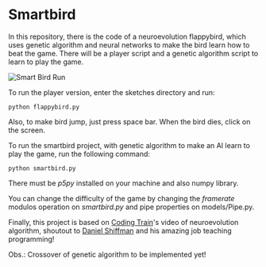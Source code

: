 # Smartbird

In this repository, there is the code of a neuroevolution flappybird, which uses genetic algorithm and 
neural networks to make the bird learn how to beat the game. There will be a player script and a genetic algorithm script
to learn to play the game.

![Smart Bird Run](figures/smartbird.gif)


To run the player version, enter the sketches directory and run:


 ` python flappybird.py `

Also, to make bird jump, just press space bar. When the bird dies, click on the screen.

To run the smartbird project, with genetic algorithm to make an AI learn to play the game, run the following command:

` python smartbird.py `

There must be *p5py* installed on your machine and also numpy library.

You can change the difficulty of the game by changing the *framerate* modulos operation on *smartbird.py* and pipe properties on models/Pipe.py.

Finally, this project is based on [Coding Train](https://www.youtube.com/watch?v=c6y21FkaUqw)'s video of neuroevolution algorithm, shoutout to [Daniel Shiffman](https://github.com/CodingTrain) and his amazing job teaching programming!

Obs.: Crossover of genetic algorithm to be implemented yet!
